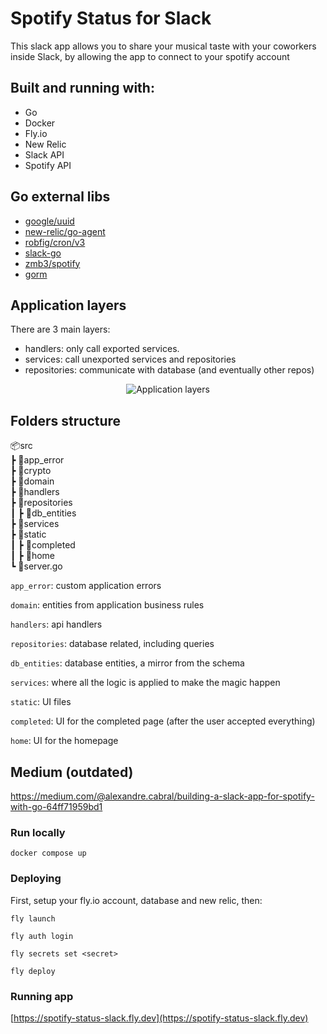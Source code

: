 # Spotify Status for Slack
This slack app allows you to share your musical taste with your coworkers inside Slack, by allowing the app to connect to your spotify account

## Built and running with:
- Go
- Docker
- Fly.io
- New Relic
- Slack API
- Spotify API

## Go external libs
- [google/uuid](https://github.com/google/uuid)
- [new-relic/go-agent](https://github.com/newrelic/go-agent)
- [robfig/cron/v3](https://github.com/robfig/cron)
- [slack-go](https://github.com/slack-go/slack)
- [zmb3/spotify](https://github.com/zmb3/spotify)
- [gorm](https://gorm.io/index.html)

## Application layers

There are 3 main layers:
- handlers: only call exported services.
- services: call unexported services and repositories
- repositories: communicate with database (and eventually other repos)

<p align="center">
  <img src="https://github.com/o-mago/spotify-status/assets/23153316/8953e646-b0bd-44fd-9c03-ba4347834135" alt="Application layers" max-height=500px/>
</p>

## Folders structure

📦src<br>
 ┣ 📂app_error<br>
 ┣ 📂crypto<br>
 ┣ 📂domain<br>
 ┣ 📂handlers<br>
 ┣ 📂repositories<br>
 ┃ ┣ 📂db_entities<br>
 ┣ 📂services<br>
 ┣ 📂static<br>
 ┃ ┣ 📂completed<br>
 ┃ ┣ 📂home<br>
 ┗ 📜server.go<br>
 
`app_error`: custom application errors

`domain`: entities from application business rules

`handlers`: api handlers

`repositories`: database related, including queries

`db_entities`: database entities, a mirror from the schema

`services`: where all the logic is applied to make the magic happen

`static`: UI files

`completed`: UI for the completed page (after the user accepted everything)

`home`: UI for the homepage

## Medium (outdated)
https://medium.com/@alexandre.cabral/building-a-slack-app-for-spotify-with-go-64ff71959bd1

### Run locally
`docker compose up`

### Deploying
First, setup your fly.io account, database and new relic, then:
```
fly launch

fly auth login

fly secrets set <secret>

fly deploy
```

### Running app
[https://spotify-status-slack.fly.dev](https://spotify-status-slack.fly.dev)

